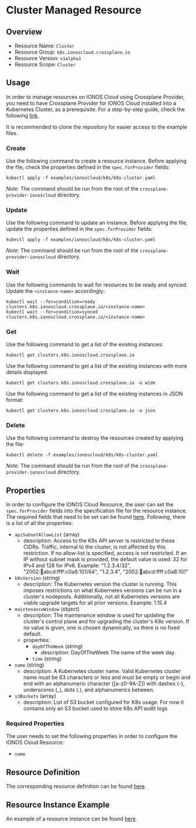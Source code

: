 # Cluster Managed Resource

## Overview

* Resource Name: `Cluster`
* Resource Group: `k8s.ionoscloud.crossplane.io`
* Resource Version: `v1alpha1`
* Resource Scope: `Cluster`

## Usage

In order to manage resources on IONOS Cloud using Crossplane Provider, you need to have Crossplane Provider for IONOS Cloud installed into a Kubernetes Cluster, as a prerequisite. For a step-by-step guide, check the following [link](https://github.com/ionos-cloud/crossplane-provider-ionoscloud/tree/master/examples/example.md).

It is recommended to clone the repository for easier access to the example files.

### Create

Use the following command to create a resource instance. Before applying the file, check the properties defined in the `spec.forProvider` fields:

```
kubectl apply -f examples/ionoscloud/k8s/k8s-cluster.yaml
```

_Note_: The command should be run from the root of the `crossplane-provider-ionoscloud` directory.

### Update

Use the following command to update an instance. Before applying the file, update the properties defined in the `spec.forProvider` fields:

```
kubectl apply -f examples/ionoscloud/k8s/k8s-cluster.yaml
```

_Note_: The command should be run from the root of the `crossplane-provider-ionoscloud` directory.

### Wait

Use the following commands to wait for resources to be ready and synced. Update the `<instance-name>` accordingly:

```
kubectl wait --for=condition=ready clusters.k8s.ionoscloud.crossplane.io/<instance-name>
kubectl wait --for=condition=synced clusters.k8s.ionoscloud.crossplane.io/<instance-name>
```

### Get

Use the following command to get a list of the existing instances:

```
kubectl get clusters.k8s.ionoscloud.crossplane.io
```

Use the following command to get a list of the existing instances with more details displayed:

```
kubectl get clusters.k8s.ionoscloud.crossplane.io -o wide
```

Use the following command to get a list of the existing instances in JSON format:

```
kubectl get clusters.k8s.ionoscloud.crossplane.io -o json
```

### Delete

Use the following command to destroy the resources created by applying the file:

```
kubectl delete -f examples/ionoscloud/k8s/k8s-cluster.yaml
```

_Note_: The command should be run from the root of the `crossplane-provider-ionoscloud` directory.

## Properties

In order to configure the IONOS Cloud Resource, the user can set the `spec.forProvider` fields into the specification file for the resource instance. The required fields that need to be set can be found [here](#required-properties). Following, there is a list of all the properties:

* `apiSubnetAllowList` (array)
	* description: Access to the K8s API server is restricted to these CIDRs. Traffic, internal to the cluster, is not affected by this restriction. If no allow-list is specified, access is not restricted. If an IP without subnet mask is provided, the default value is used: 32 for IPv4 and 128 for IPv6. Example: "1.2.3.4/32", "2002::1234:abcd:ffff:c0a8:101/64", "1.2.3.4", "2002::1234:abcd:ffff:c0a8:101"
* `k8sVersion` (string)
	* description: The Kubernetes version the cluster is running. This imposes restrictions on what Kubernetes versions can be run in a cluster's nodepools. Additionally, not all Kubernetes versions are viable upgrade targets for all prior versions. Example: 1.15.4
* `maintenanceWindow` (object)
	* description: The maintenance window is used for updating the cluster's control plane and for upgrading the cluster's K8s version. If no value is given, one is chosen dynamically, so there is no fixed default.
	* properties:
		* `dayOfTheWeek` (string)
			* description: DayOfTheWeek The name of the week day.
		* `time` (string)
* `name` (string)
	* description: A Kubernetes cluster name. Valid Kubernetes cluster name must be 63 characters or less and must be empty or begin and end with an alphanumeric character ([a-z0-9A-Z]) with dashes (-), underscores (_), dots (.), and alphanumerics between.
* `s3Buckets` (array)
	* description: List of S3 bucket configured for K8s usage. For now it contains only an S3 bucket used to store K8s API audit logs

### Required Properties

The user needs to set the following properties in order to configure the IONOS Cloud Resource:

* `name`

## Resource Definition

The corresponding resource definition can be found [here](https://github.com/ionos-cloud/crossplane-provider-ionoscloud/tree/master/package/crds/k8s.ionoscloud.crossplane.io_clusters.yaml).

## Resource Instance Example

An example of a resource instance can be found [here](https://github.com/ionos-cloud/crossplane-provider-ionoscloud/tree/master/examples/ionoscloud/k8s/k8s-cluster.yaml).

